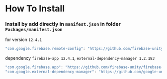 # How To Install

### Install by add directly in `manifest.json` in folder `Packages/manifest.json`

for version `12.4.1`
```csharp
"com.google.firebase.remote-config": "https://github.com/firebase-unity/firebase-remote-config.git#12.4.1",
```


dependency `firebase-app 12.4.1`, `external-dependency-manager 1.2.183`
```csharp
"com.google.firebase.app": "https://github.com/firebase-unity/firebase-app.git#12.4.1",
"com.google.external-dependency-manager": "https://github.com/google-unity/external-dependency-manager.git#1.2.183",
```